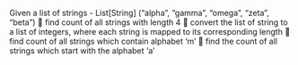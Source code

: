 Given a list of strings - List[String] (“alpha”, “gamma”, “omega”, “zeta”, “beta”)
	find count of all strings with length 4
	convert the list of string to a list of integers, where each string is mapped to its corresponding length
	find count of all strings which contain alphabet ‘m’
	find the count of all strings which start with the alphabet ‘a’
